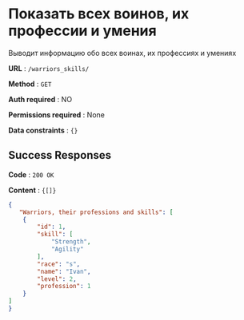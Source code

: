# Показать всех воинов, их профессии и умения

Выводит информацию обо всех воинах, их профессиях и умениях

**URL** : `/warriors_skills/`

**Method** : `GET`

**Auth required** : NO

**Permissions required** : None

**Data constraints** : `{}`

## Success Responses

**Code** : `200 OK`

**Content** : `{[]}`

```json
{
   "Warriors, their professions and skills": [
    {
        "id": 1,
        "skill": [
            "Strength",
            "Agility"
        ],
        "race": "s",
        "name": "Ivan",
        "level": 2,
        "profession": 1
    }
]
}
```